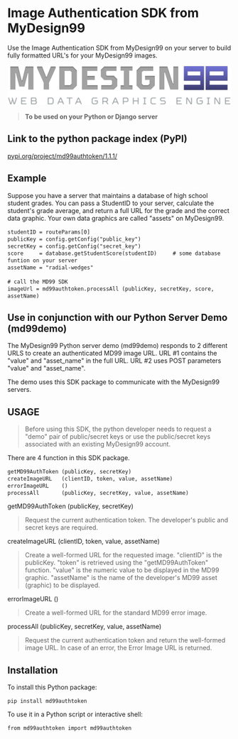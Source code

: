 
# Image Authentication SDK from MyDesign99

Use the Image Authentication SDK from MyDesign99 on your server to build fully formatted URL's for your MyDesign99 images.

![MyDesign99 logo](logo.png "MyDesign99 logo")

> **To be used on your Python or Django server**

## Link to the python package index (PyPI)

[pypi.org/project/md99authtoken/1.1.1/](https://pypi.org/project/md99authtoken/1.1.1/)

## Example

Suppose you have a server that maintains a database of high school student grades. You can pass a StudentID to your server, calculate the student's grade average, and return a full URL for the grade and the correct data graphic. Your own data graphics are called "assets" on MyDesign99.

```
studentID = routeParams[0]
publicKey = config.getConfig("public_key")
secretKey = config.getConfig("secret_key")
score     = database.getStudentScore(studentID)		# some database funtion on your server
assetName = "radial-wedges"

# call the MD99 SDK
imageUrl = md99authtoken.processAll (publicKey, secretKey, score, assetName)
```

## Use in conjunction with our Python Server Demo (md99demo)

The MyDesign99 Python server demo (md99demo) responds to 2 different URLS to create an authenticated MD99 image URL. URL #1 contains the "value" and "asset_name" in the full URL. URL #2 uses POST parameters "value" and "asset_name". 

The demo uses this SDK package to communicate with the MyDesign99 servers. 

## USAGE

>Before using this SDK, the python developer needs to request a "demo" pair of public/secret keys or use the public/secret keys associated with an existing MyDesign99 account.

There are 4 function in this SDK package.

```
getMD99AuthToken (publicKey, secretKey)
createImageURL   (clientID, token, value, assetName)
errorImageURL    ()
processAll       (publicKey, secretKey, value, assetName)
```

getMD99AuthToken (publicKey, secretKey)
> Request the current authentication token. The developer's public and secret keys are required.

createImageURL (clientID, token, value, assetName)
> Create a well-formed URL for the requested image. "clientID" is the publicKey. "token" is retrieved using the "getMD99AuthToken" function. "value" is the numeric value to be displayed in the MD99 graphic. "assetName" is the name of the developer's MD99 asset (graphic) to be displayed.

errorImageURL ()
> Create a well-formed URL for the standard MD99 error image.

processAll (publicKey, secretKey, value, assetName)
> Request the current authentication token and return the well-formed image URL. In case of an error, the Error Image URL is returned.


## Installation

To install this Python package:

```
pip install md99authtoken
```

To use it in a Python script or interactive shell:

```
from md99authtoken import md99authtoken
```